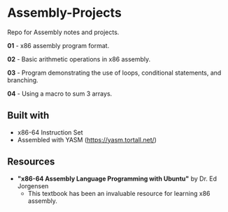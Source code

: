 # Assembly-Projects
Repo for Assembly notes and projects.

**01** - x86 assembly program format.

**02** - Basic arithmetic operations in x86 assembly.

**03** - Program demonstrating the use of loops, conditional statements, and branching.

**04** - Using a macro to sum 3 arrays.

## Built with
* x86-64 Instruction Set 
* Assembled with YASM (https://yasm.tortall.net/)
## Resources
* **"x86-64 Assembly Language Programming with Ubuntu"** by Dr. Ed Jorgensen
  - This textbook has been an invaluable resource for learning x86 assembly.
